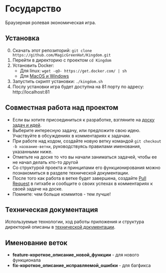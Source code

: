 Государство
===========
Браузерная ролевая экономическая игра.

Установка
---------
0. Скачать этот репозиторий: `git clone https://github.com/MagicGreenHat/Kingdom.git`
0. Перейти в директорию с проектом `cd Kingdom`
0. Установить Docker:
    * Для linux: `wget -qO- https://get.docker.com/ | sh`
    * Для [MacOS и Windows](https://www.docker.com/toolbox)
0. Запустить скрипт установки: `./kingdom.sh`
0. Послу установки игра будет доступна на 81 порту по адресу: http://localhost:81

Совместная работа над проектом
------------------------------
* Если вы хотите присоединиться к разработке, взгляните на [доску задач и идей](https://trello.com/b/dYc2L9lX/kingdom).
* Выберите интересную задачу, или предложите свою идею. Участвуйте в обсуждениях в комментариях к задачам.
* При работе над кодом, создайте новую ветку командой `git checkout -b название-ветки`, руководствуясь правилами именования, указанными ниже.
* Отметьте на доске то что вы начали заниматься задачей, чтобы ее не начал делать кто-то другой
* Со структурой проекта и принципами его функционирования можно познакомиться в разделе технической документации.
* После того как работа в ветке будет завершена, создайте [Pull Request](https://help.github.com/articles/using-pull-requests/) в гитхабе и сообщите о своих успехах в комментариях к своей задаче на доске.
* Помните: чем больше коммитов - тем лучше!

Техническая документация
------------------------

Используемые технологии, ход работы приложения и структура директорий описаны в [технической документации](https://github.com/MagicGreenHat/Kingdom/blob/master/app/documents/TechnicalDocumentation.md).

Именование веток
----------------
* **feature-короткое\_описание\_новой\_функции** - для нового функционала
* **fix-короткое\_описание\_исправляемой\_ошибки** - для багфикса
